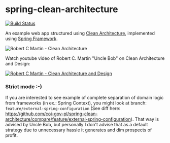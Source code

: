 # spring-clean-architecture

[![Build Status](https://travis-ci.org/coi-gov-pl/spring-clean-architecture.svg?branch=develop)](https://travis-ci.org/coi-gov-pl/spring-clean-architecture)

An example web app structured using [Clean Architecture][clean-arch],
implemented using [Spring Framework][spring].

![Robert C Martin - Clean Architecture](http://i.imgur.com/WkBAATy.png)

Watch youtube video of Robert C. Martin "Uncle Bob" on Clean Architecture and Design:

[![Robert C Martin - Clean Architecture and Design](https://img.youtube.com/vi/Nsjsiz2A9mg/0.jpg)](https://www.youtube.com/watch?v=Nsjsiz2A9mg)

[clean-arch]: https://8thlight.com/blog/uncle-bob/2012/08/13/the-clean-architecture.html
[spring]: https://projects.spring.io/spring-framework/

### Strict mode :-)

If you are interested to see example of complete separation of domain logic from frameworks (in ex.: Spring Context), you might look at branch: `feature/external-spring-configuration` (See diff here: https://github.com/coi-gov-pl/spring-clean-architecture/compare/feature/external-spring-configuration). That way is advised by Uncle Bob, but personally I don't advise that as a default strategy due to unnecessary hassle it generates and dim prospects of profit.
